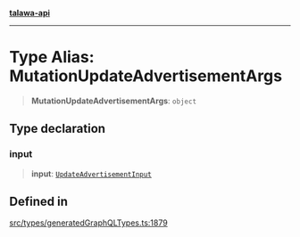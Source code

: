 [**talawa-api**](../../../README.md)

***

# Type Alias: MutationUpdateAdvertisementArgs

> **MutationUpdateAdvertisementArgs**: `object`

## Type declaration

### input

> **input**: [`UpdateAdvertisementInput`](UpdateAdvertisementInput.md)

## Defined in

[src/types/generatedGraphQLTypes.ts:1879](https://github.com/Suyash878/talawa-api/blob/095e6964ce2a06c1c30d1acf81b6162203f1db91/src/types/generatedGraphQLTypes.ts#L1879)
